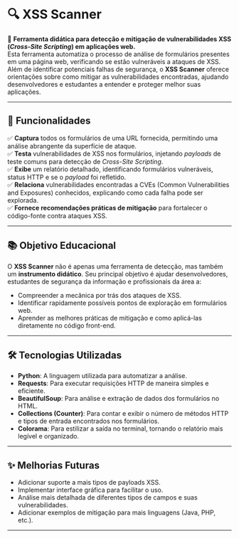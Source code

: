 # 🔍 XSS Scanner

🚀 **Ferramenta didática para detecção e mitigação de vulnerabilidades XSS (_Cross-Site Scripting_) em aplicações web.**  
Esta ferramenta automatiza o processo de análise de formulários presentes em uma página web, verificando se estão vulneráveis a ataques de XSS. Além de identificar potenciais falhas de segurança, o **XSS Scanner** oferece orientações sobre como mitigar as vulnerabilidades encontradas, ajudando desenvolvedores e estudantes a entender e proteger melhor suas aplicações.

---

## 🌟 Funcionalidades

✅ **Captura** todos os formulários de uma URL fornecida, permitindo uma análise abrangente da superfície de ataque.  
✅ **Testa** vulnerabilidades de XSS nos formulários, injetando *payloads* de teste comuns para detecção de _Cross-Site Scripting_.  
✅ **Exibe** um relatório detalhado, identificando formulários vulneráveis, status HTTP e se o *payload* foi refletido.  
✅ **Relaciona** vulnerabilidades encontradas a CVEs (Common Vulnerabilities and Exposures) conhecidos, explicando como cada falha pode ser explorada.  
✅ **Fornece recomendações práticas de mitigação** para fortalecer o código-fonte contra ataques XSS.

---

## 📚 Objetivo Educacional

O **XSS Scanner** não é apenas uma ferramenta de detecção, mas também um **instrumento didático**. Seu principal objetivo é ajudar desenvolvedores, estudantes de segurança da informação e profissionais da área a:

- Compreender a mecânica por trás dos ataques de XSS.
- Identificar rapidamente possíveis pontos de exploração em formulários web.
- Aprender as melhores práticas de mitigação e como aplicá-las diretamente no código front-end.

---

## 🛠️ Tecnologias Utilizadas

- **Python**: A linguagem utilizada para automatizar a análise.
- **Requests**: Para executar requisições HTTP de maneira simples e eficiente.
- **BeautifulSoup**: Para análise e extração de dados dos formulários no HTML.
- **Collections (Counter)**: Para contar e exibir o número de métodos HTTP e tipos de entrada encontrados nos formulários.
- **Colorama**: Para estilizar a saída no terminal, tornando o relatório mais legível e organizado.

---

## ✨ Melhorias Futuras

- Adicionar suporte a mais tipos de payloads XSS.
- Implementar interface gráfica para facilitar o uso.
- Análise mais detalhada de diferentes tipos de campos e suas vulnerabilidades.
- Adicionar exemplos de mitigação para mais linguagens (Java, PHP, etc.).

---